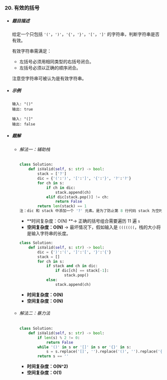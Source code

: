 ### 20. 有效的括号

- ##### 题目描述

  给定一个只包括 `'('`，`')'`，`'{'`，`'}'`，`'['`，`']'` 的字符串，判断字符串是否有效。

  有效字符串需满足：

  - 左括号必须用相同类型的右括号闭合。
  - 左括号必须以正确的顺序闭合。

  注意空字符串可被认为是有效字符串。

- ##### 示例

  ```
  输入: "()"
  输出: true
  ```

  ```
  输入: "(]"
  输出: false
  ```

- ##### 题解

  - ###### 解法一：辅助栈

    ```python
    class Solution:
        def isValid(self, s: str) -> bool:
            stack = ['?']
            dic = {'(':')', '[':']', '{':'}', '?':'?'}
            for ch in s:
                if ch in dic:
                    stack.append(ch)
                elif dic[stack.pop()] != ch:
                    return False
            return len(stack) == 1   
    注：dic 和 stack 中添加一个 '?' 元素。是为了防止第 8 行代码 stack 为空时，stack.pop()报错。
    ```

    - **时间复杂度：O(N) **->  正确的括号组合需要遍历 11 遍 `s`
    - **空间复杂度：O(N)**  ->  最坏情况下，假如输入是 `(((((((`，栈的大小将是输入字符串的长度。

    ```python
    class Solution:
        def isValid(self, s: str) -> bool:
            dic = {')':'(', ']':'[', '}':'{'}
            stack = []
            for ch in s:
                if stack and ch in dic:	
                    if dic[ch] == stack[-1]:
                        stack.pop()
                else:	
                    stack.append(ch)
    ```

    - **时间复杂度：O(N)**
    - **空间复杂度：O(N)**

  

  - ###### 解法二：暴力法

    ```python
    class Solution:
    	def isValid(self, s: str) -> bool:
            if len(s) % 2 != 0:
                return False
            while '()' in s or '[]' in s or '{}' in s:
                s = s.replace('[]', '').replace('()', '').replace('{}', '')
            return s == ''
    ```

    - **时间复杂度：O(N^2)**
    - **空间复杂度：O(1)**
